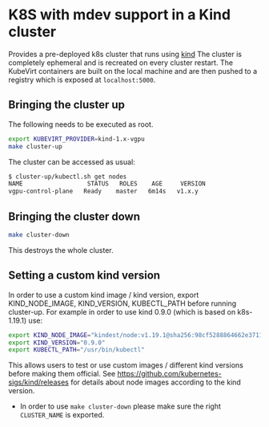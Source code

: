 # K8S with mdev support in a Kind cluster

Provides a pre-deployed k8s cluster that runs using [kind](https://github.com/kubernetes-sigs/kind) The cluster is completely ephemeral and is recreated on every cluster restart. 
The KubeVirt containers are built on the local machine and are then pushed to a registry which is exposed at
`localhost:5000`.

## Bringing the cluster up

The following needs to be executed as root.

```bash
export KUBEVIRT_PROVIDER=kind-1.x-vgpu
make cluster-up
```

The cluster can be accessed as usual:

```bash
$ cluster-up/kubectl.sh get nodes
NAME                  STATUS   ROLES    AGE     VERSION
vgpu-control-plane   Ready    master   6m14s   v1.x.y
```

## Bringing the cluster down

```bash
make cluster-down
```

This destroys the whole cluster. 

## Setting a custom kind version

In order to use a custom kind image / kind version,
export KIND_NODE_IMAGE, KIND_VERSION, KUBECTL_PATH before running cluster-up.
For example in order to use kind 0.9.0 (which is based on k8s-1.19.1) use:
```bash
export KIND_NODE_IMAGE="kindest/node:v1.19.1@sha256:98cf5288864662e37115e362b23e4369c8c4a408f99cbc06e58ac30ddc721600"
export KIND_VERSION="0.9.0"
export KUBECTL_PATH="/usr/bin/kubectl"
```
This allows users to test or use custom images / different kind versions before making them official.
See https://github.com/kubernetes-sigs/kind/releases for details about node images according to the kind version.

- In order to use `make cluster-down` please make sure the right `CLUSTER_NAME` is exported.
